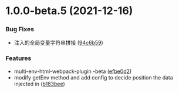 # 1.0.0-beta.5 (2021-12-16)


### Bug Fixes

* 注入的全局变量字符串拼接 ([94c6b59](https://github.com/wxwzl/multi-env-html-webpack-plugin/commit/94c6b593562f16bc6108533b9b72e528636c41f2))


### Features

*  multi-env-html-webpack-plugin -beta ([efbe0d2](https://github.com/wxwzl/multi-env-html-webpack-plugin/commit/efbe0d25c997daaaa17e7df463dcf2239529bd22))
* modify getEnv method and add config to decide position the data injected in ([b183bee](https://github.com/wxwzl/multi-env-html-webpack-plugin/commit/b183bee2bfa20eca2940ce1c677fa07047568aaa))



